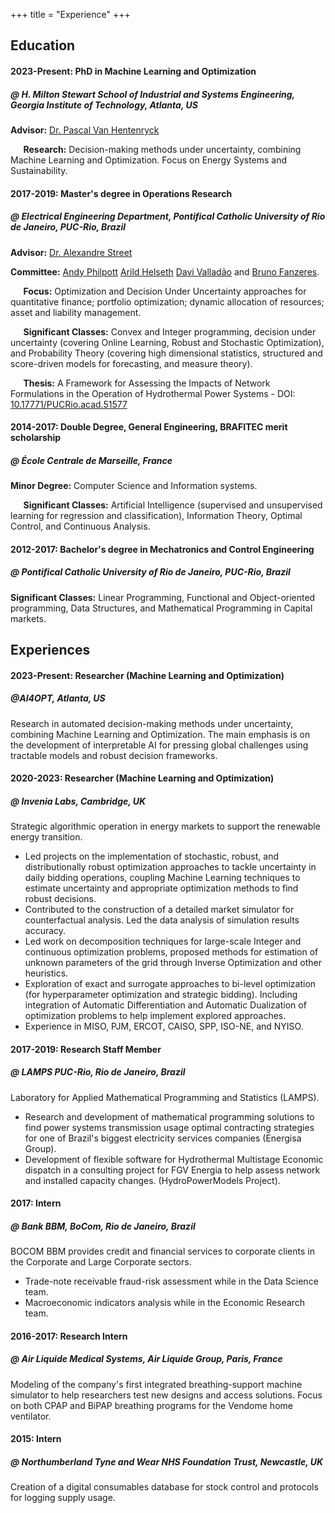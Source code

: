 +++
title = "Experience"
+++
## Education

#### 2023-Present: PhD in Machine Learning and Optimization
##### @ H. Milton Stewart School of Industrial and Systems Engineering, Georgia Institute of Technology, Atlanta, US
**Advisor:** [Dr. Pascal Van Hentenryck](https://www.isye.gatech.edu/users/pascal-van-hentenryck)

$\quad$ **Research:** Decision-making methods under uncertainty, combining Machine Learning and Optimization. Focus on Energy Systems and Sustainability.

#### 2017-2019: Master's degree in Operations Research
##### @ Electrical Engineering Department, Pontifical Catholic University of Rio de Janeiro, PUC-Rio, Brazil
**Advisor:** [Dr. Alexandre Street](https://alexandrestreet.com/)

**Committee:** [Andy Philpott](https://scholar.google.co.uk/citations?user=AJ6YFH4AAAAJ&hl=en)
[Arild Helseth](https://www.sintef.no/en/all-employees/employee/arild.helseth/)
[Davi Valladão](http://www.ind.puc-rio.br/en/equipe/davi-michel-valladao/)
and [Bruno Fanzeres](http://www.ind.puc-rio.br/en/equipe/bruno-fanzeres-dos-santos/).

$\quad$ **Focus:** Optimization and Decision Under Uncertainty approaches for quantitative finance; portfolio optimization; dynamic allocation of resources; asset and liability management.

$\quad$ **Significant Classes:** Convex and Integer programming, decision under uncertainty (covering Online Learning, Robust and Stochastic Optimization), and Probability Theory (covering high dimensional statistics, structured and score-driven models for forecasting, and measure theory).

$\quad$ **Thesis:** A Framework for Assessing the Impacts of Network Formulations in the Operation of Hydrothermal Power Systems - DOI: [10.17771/PUCRio.acad.51577](https://doi.org/10.17771/PUCRio.acad.51577)

#### 2014-2017: Double Degree, General Engineering, BRAFITEC merit scholarship
##### @ École Centrale de Marseille, France

**Minor Degree:** Computer Science and Information systems.

$\quad$ **Significant Classes:** Artificial Intelligence (supervised and unsupervised learning for regression and classification), Information Theory, Optimal Control, and Continuous Analysis.

#### 2012-2017: Bachelor's degree in Mechatronics and Control Engineering
##### @ Pontifical Catholic University of Rio de Janeiro, PUC-Rio, Brazil

**Significant Classes:** Linear Programming, Functional and Object-oriented programming, Data Structures, and Mathematical Programming in Capital markets.

## Experiences

#### 2023-Present: Researcher (Machine Learning and Optimization) 
##### @AI4OPT, Atlanta, US
Research in automated decision-making methods under uncertainty, combining Machine Learning and Optimization. The main emphasis is on the development of interpretable AI for pressing global challenges using tractable models and robust decision frameworks.

#### 2020-2023: Researcher (Machine Learning and Optimization)
##### @ Invenia Labs, Cambridge, UK

Strategic algorithmic operation in energy markets to support the renewable energy transition.
- Led projects on the implementation of stochastic, robust, and distributionally robust optimization approaches to tackle uncertainty in daily bidding operations, coupling Machine Learning techniques to estimate uncertainty and appropriate optimization methods to find robust decisions.
- Contributed to the construction of a detailed market simulator for counterfactual analysis. Led the data analysis of simulation results accuracy.
- Led work on decomposition techniques for large-scale Integer and continuous optimization problems, proposed methods for estimation of unknown parameters of the grid through Inverse Optimization and other heuristics.
- Exploration of exact and surrogate approaches to bi-level optimization (for hyperparameter optimization and strategic bidding). Including integration of Automatic Differentiation and Automatic Dualization of optimization problems to help implement explored approaches.
- Experience in MISO, PJM, ERCOT, CAISO, SPP, ISO-NE, and NYISO.

#### 2017-2019: Research Staff Member
##### @ LAMPS PUC-Rio, Rio de Janeiro, Brazil

Laboratory for Applied Mathematical Programming and Statistics (LAMPS).
- Research and development of mathematical programming solutions to find power systems transmission usage optimal contracting strategies for one of Brazil's biggest electricity services companies (Energisa Group).
- Development of flexible software for Hydrothermal Multistage Economic dispatch in a consulting project for FGV Energia to help assess network and installed capacity changes. (HydroPowerModels Project).

#### 2017: Intern
##### @ Bank BBM, BoCom, Rio de Janeiro, Brazil

BOCOM BBM provides credit and financial services to corporate clients in the Corporate and Large Corporate sectors.
- Trade-note receivable fraud-risk assessment while in the Data Science team.
- Macroeconomic indicators analysis while in the Economic Research team.

#### 2016-2017: Research Intern
##### @ Air Liquide Medical Systems, Air Liquide Group, Paris, France

Modeling of the company's first integrated breathing-support machine simulator to help researchers test new designs and access solutions. Focus on both CPAP and BiPAP breathing programs for the Vendome home ventilator.

#### 2015: Intern
##### @ Northumberland Tyne and Wear NHS Foundation Trust, Newcastle, UK

Creation of a digital consumables database for stock control and protocols for logging supply usage.

